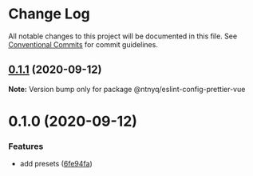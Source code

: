 # Change Log

All notable changes to this project will be documented in this file.
See [Conventional Commits](https://conventionalcommits.org) for commit guidelines.

## [0.1.1](https://github.com/ntnyq/configs/compare/@ntnyq/eslint-config-prettier-vue@0.1.0...@ntnyq/eslint-config-prettier-vue@0.1.1) (2020-09-12)

**Note:** Version bump only for package @ntnyq/eslint-config-prettier-vue

# 0.1.0 (2020-09-12)

### Features

- add presets ([6fe94fa](https://github.com/ntnyq/configs/commit/6fe94fae4ed9d80b18833c9e5a3f51f710ebda43))
